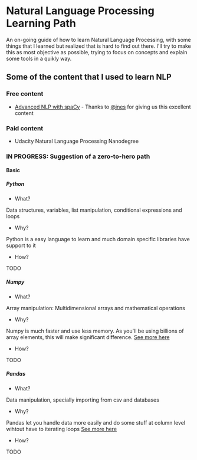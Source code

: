 # Natural Language Processing Learning Path

An on-going guide of how to learn Natural Language Processing, with some things that I learned but realized that is hard to find out there.
I'll try to make this as most objective as possible, trying to focus on concepts and explain some tools in a quikly way.

## Some of the content that I used to learn NLP

### Free content
* [Advanced NLP with spaCy](https://course.spacy.io) - Thanks to [@ines](https://github.com/ines) for giving us this excellent content

### Paid content
* Udacity Natural Language Processing Nanodegree

### IN PROGRESS: Suggestion of a zero-to-hero path

#### Basic
##### Python
* What?

Data structures, variables, list manipulation, conditional expressions and loops

* Why?

Python is a easy language to learn and much domain specific libraries have support to it

* How?

TODO

##### Numpy
* What?

Array manipulation: Multidimensional arrays and mathematical operations

* Why?

Numpy is much faster and use less memory. As you'll be using billions of array elements, this will make significant difference. [See more here](https://stackoverflow.com/questions/993984/what-are-the-advantages-of-numpy-over-regular-python-lists)

* How?

TODO

##### Pandas
* What?

Data manipulation, specially importing from csv and databases

* Why?

Pandas let you handle data more easily and do some stuff at column level wihtout have to iterating loops [See more here](https://www.quora.com/What-is-the-use-of-pandas-in-Python)

* How?

TODO
